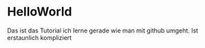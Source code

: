 # HelloWorld
Das ist das Tutorial
ich lerne gerade wie man mit github umgeht. 
Ist erstaunlich kompliziert
